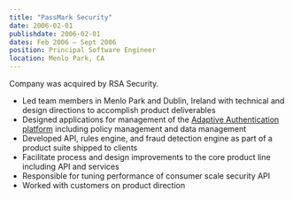 ```yaml
---
title: "PassMark Security"
date: 2006-02-01
publishdate: 2006-02-01
dates: Feb 2006 – Sept 2006
position: Principal Software Engineer
location: Menlo Park, CA
---
```

Company was acquired by RSA Security.

* Led team members in Menlo Park and Dublin, Ireland with technical and design directions to accomplish product deliverables
* Designed applications for management of the [Adaptive Authentication platform](https://www.rsa.com/en-us/products/fraud-prevention/adaptive-authentication) including policy management and data management
* Developed API, rules engine, and fraud detection engine as part of a product suite shipped to clients
* Facilitate process and design improvements to the core product line including API and services
* Responsible for tuning performance of consumer scale security API
* Worked with customers on product direction